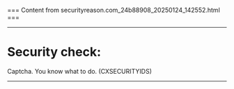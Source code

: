 === Content from securityreason.com_24b88908_20250124_142552.html ===


---

# Security check:

Captcha. You know what to do. (CXSECURITYIDS)

---


